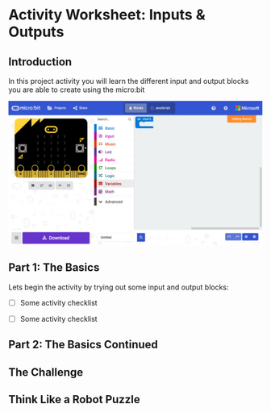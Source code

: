 # Activity Worksheet: Inputs & Outputs

## Introduction
In this project activity you will learn the different input and output blocks you are able to create using the micro:bit
<div style="text-align:center"><img src ="../Assets/microbit-mainpage.png" /></div>

## Part 1: The Basics
Lets begin the activity by trying out some input and output blocks:

- [ ] Some activity checklist

- [ ] Some activity checklist

## Part 2: The Basics Continued

## The Challenge

## Think Like a Robot Puzzle